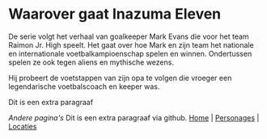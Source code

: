 # Waarover gaat Inazuma Eleven

De serie volgt het verhaal van goalkeeper Mark Evans die voor het team Raimon Jr. High speelt. Het gaat over hoe Mark en zijn team het nationale en internationale voetbalkampioenschap spelen en winnen. Ondertussen spelen ze ook tegen aliens en mythische wezens.

Hij probeert de voetstappen van zijn opa te volgen die vroeger een legendarische voetbalscoach en keeper was.

Dit is een extra paragraaf

*Andere pagina's*
Dit is een extra paragraaf via github.
[Home](./index.md) |  [Personages](./personages.md) | [Locaties](./locaties.md)
